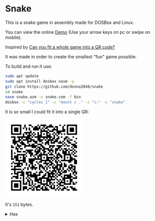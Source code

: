 # Snake

This is a snake game in assembly made for DOSBox and Linux.

You can view the online [Demo](https://donno2048.github.io/snake/) (Use your arrow keys on pc or swipe on mobile).

Inspired by [Can you fit a whole game into a QR code?](https://youtu.be/ExwqNreocpg)

It was made in order to create the smallest "fun" game possible.

To build and run it use:

```sh
sudo apt update
sudo apt install dosbox nasm -y
git clone https://github.com/donno2048/snake
cd snake
nasm snake.asm -o snake.com -f bin
dosbox -c "cycles 1" -c "mount c ." -c "c:" -c "snake"
```

It is so small I could fit it into a single QR:

<img src="./snake.png" width="250"/>

It's `151` bytes.

<details>
  <summary>Hex</summary>
  <br/>
    
```
fd6800b807b003cd10bfd007bd0400e86900e460240fbba0003c087e02b304c0e8023c027402f7db29df81ff9c0f7fd585ff78d1d1fb8d4102b1a0f6f184e474c4b80900ae74be4726803d0
70f94c4aa4760061e0789ee8d4e018d7e02f3a4076157893e000084e475093e8b7e00b020aaeb054545e803005feb976001d7f7f781e2fc0f81fa9c0f7ff289d7b009ae74eb47b007aa61c3
```
</details>

